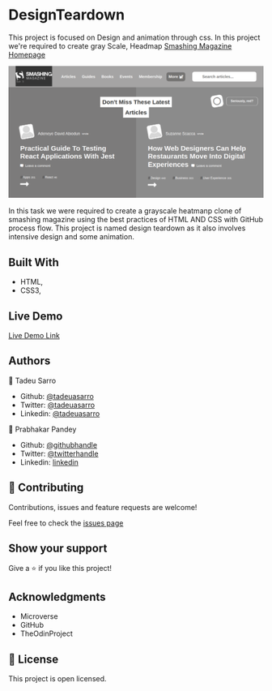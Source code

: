 # DesignTeardown
This project is focused on Design and animation through css. In this project we're required to create gray Scale, Headmap [Smashing Magazine Homepage](https://smashingmagazine.com)

![screenshot](img/screenshotDesignTD.png)

In this task we were required to create a grayscale heatmanp clone of smashing magazine using the best practices of HTML AND CSS with GitHub process flow. This project is named design teardown as it also involves intensive design and some animation.

## Built With

- HTML,
- CSS3,

## Live Demo

[Live Demo Link](https://raw.githack.com/tadeuasarro/DesignTeardown/smashing/index.html)


## Authors

👤 Tadeu Sarro

- Github: [@tadeuasarro](https://github.com/tadeuasarro)
- Twitter: [@tadeuasarro](https://twitter.com/tadeuasarro)
- Linkedin: [@tadeuasarro](https://www.linkedin.com/in/tadeu-sarro-71481013a/)

👤 Prabhakar Pandey

- Github: [@githubhandle](https://github.com/Prabhakarzx)
- Twitter: [@twitterhandle](https://twitter.com/prabhakarzx)
- Linkedin: [linkedin](https://www.linkedin.com/in/prabhakarzx/)

## 🤝 Contributing

Contributions, issues and feature requests are welcome!

Feel free to check the [issues page](https://github.com/tadeuasarro/DesignTeardown/issues)

## Show your support

Give a ⭐️ if you like this project!

## Acknowledgments

- Microverse
- GitHub
- TheOdinProject

## 📝 License

This project is open licensed.